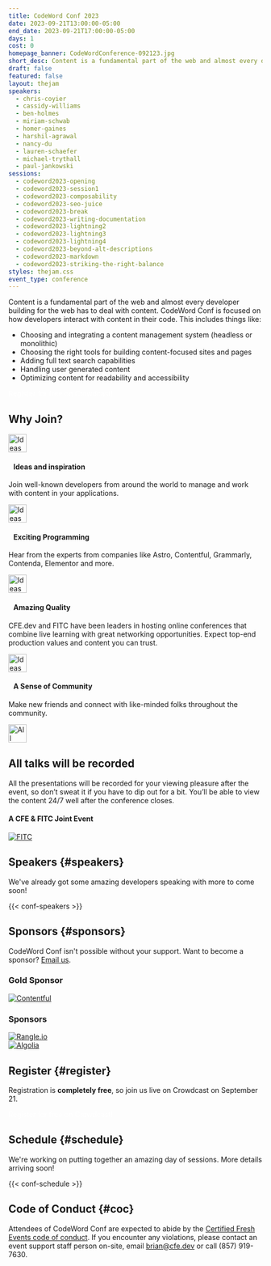 ```yaml
---
title: CodeWord Conf 2023
date: 2023-09-21T13:00:00-05:00
end_date: 2023-09-21T17:00:00-05:00
days: 1
cost: 0
homepage_banner: CodeWordConference-092123.jpg
short_desc: Content is a fundamental part of the web and almost every developer building for the web has to deal with content. CodeWord Conf is focused on how developers interact with content in their code.
draft: false
featured: false
layout: thejam
speakers:
  - chris-coyier
  - cassidy-williams
  - ben-holmes
  - miriam-schwab
  - homer-gaines
  - harshil-agrawal
  - nancy-du
  - lauren-schaefer
  - michael-trythall
  - paul-jankowski
sessions:
  - codeword2023-opening
  - codeword2023-session1
  - codeword2023-composability
  - codeword2023-seo-juice
  - codeword2023-break
  - codeword2023-writing-documentation
  - codeword2023-lightning2
  - codeword2023-lightning3
  - codeword2023-lightning4
  - codeword2023-beyond-alt-descriptions
  - codeword2023-markdown
  - codeword2023-striking-the-right-balance
styles: thejam.css
event_type: conference
---
```


Content is a fundamental part of the web and almost every developer building for the web has to deal with content. CodeWord Conf is focused on how developers interact with content in their code. This includes things like:

* Choosing and integrating a content management system (headless or monolithic)
* Choosing the right tools for building content-focused sites and pages
* Adding full text search capabilities
* Handling user generated content
* Optimizing content for readability and accessibility

<div class="mt-8 mb-8 flex items-center justify-center w-full">
<a class="button" style="text-decoration:none;color:#FFF" href="https://www.crowdcast.io/c/codeword" target="_blank">
 Register for free on Crowdcast!
</a>
</div>

## Why Join?

<div class="container px-6 mx-auto mt-8">
  <div class="grid gap-8 lg:grid-cols-2">
    <article>
      <div class="flex items-center mb-8">
      <p><img src="/img/thejam/iconmonstr-idea-7-1.svg" alt="Ideas and Inspiration" width="36" height="36"></p>
      <h4 style="margin-left:.7em">Ideas and inspiration</h4>
      </div>
      <p class="text-base">Join well-known developers from around the world to manage and work with content in your applications.</p>
    </article>
    <article>
      <div class="flex items-center mb-8">
      <p><img src="/img/thejam/iconmonstr-rocket-14-1.svg" alt="Ideas and Inspiration" width="36" height="36"></p>
      <h4 style="margin-left:.7em">Exciting Programming</h4>
      </div>
      <p class="text-base">Hear from the experts from companies like Astro, Contentful, Grammarly, Contenda, Elementor and more.</p>
    </article>
    <article>
      <div class="flex items-center mb-8">
      <p><img src="/img/thejam/iconmonstr-thumb-15-1.svg" alt="Ideas and Inspiration" width="36" height="36"></p>
      <h4 style="margin-left:.7em">Amazing Quality</h4>
      </div>
      <p class="text-base">CFE.dev and FITC have been leaders in hosting online conferences that combine live learning with great networking opportunities. Expect top-end production values and content you can trust.</p>
    </article>
    <article>
      <div class="flex items-center mb-8">
      <p><img src="/img/thejam/iconmonstr-friend-3-1.svg" alt="Ideas and Inspiration" width="36" height="36"></p>
      <h4 style="margin-left:.7em">A Sense of Community</h4>
      </div>
      <p class="text-base">Make new friends and connect with like-minded folks throughout the community.</p>
    </article>
  </div>
</div>

<section class="mt-28 border border-gray-300 rounded">
  <div class="flex flex-col items-center justify-center p-6 pt-6 pb-4 text-center rounded highlight-pattern-signal">
    <span class="flex items-center justify-center flex-shrink-0 w-24 h-24 mr-4 -mt-20 rounded-full bg-lightBlue" aria-hidden="true">
      <img src="/img/thejam/iconmonstr-video-camera-1-1.svg" alt="All talks will be recorded" width="36" height="36">
    </span>
    <h2 class="mt-4 mb-2 text-3xl font-bold leading-tight text-blue">All talks will be recorded</a></h2>
  </div>
  <div class="p-6">
    All the presentations will be recorded for your viewing pleasure after the event, so don’t sweat it if you have to dip out for a bit. You’ll be able to view the content 24/7 well after the conference closes.
  </div>
</section>

#### A CFE & FITC Joint Event

[![FITC](/img/sponsors/fitc.png)](https://fitc.ca)

## Speakers {#speakers}

We've already got some amazing developers speaking with more to come soon!

{{< conf-speakers >}}

## Sponsors {#sponsors}

CodeWord Conf isn't possible without your support. Want to become a sponsor? [Email us](mailto:brian@cfe.dev).

<section>
    <h3 id="lead-day-sponsors" class="mb-6"><strong>Gold Sponsor</strong></h3>
    <div class="flex grid gap-8 mb-6 lg:grid-cols-2">
        <article class="flex flex-row items-center">
            <div>
                <a href="https://contentful.com/"><img src="/img/sponsors/Contentful.png" alt="Contentful"></a>
            </div>
        </article>
    </div>
    <h3 id="sponsors-1" class="mb-6"><strong>Sponsors</strong></h3>
    <div class="flex grid gap-8 mb-6 lg:grid-cols-2">
        <article class="flex flex-row items-center">
            <div>
                <a href="https://rangle.io/"><img src="/img/sponsors/rangle.png" alt="Rangle.io"></a>
            </div>
        </article>
        <article class="flex flex-row items-center">
            <div>
                <a href="https://algolia.com/"><img src="/img/sponsors/Algolia.png" alt="Algolia"></a>
            </div>
        </article>
    </div>
</section>

## Register {#register}

Registration is **completely free**, so join us live on Crowdcast on September 21.

<div class="mt-8 mb-8 flex items-center justify-center w-full">
<a class="button" style="text-decoration:none;color:#FFF" href="https://www.crowdcast.io/c/codeword">
 Register for free on Crowdcast!
</a>
</div>

## Schedule {#schedule}

We're working on putting together an amazing day of sessions. More details arriving soon!

{{< conf-schedule >}}

## Code of Conduct {#coc}

Attendees of CodeWord Conf are expected to abide by the [Certified Fresh Events code of conduct](/conduct). If you encounter any violations, please contact an event support staff person on-site, email [brian@cfe.dev](mailto:brian@cfe.dev) or call (857) 919-7630.
